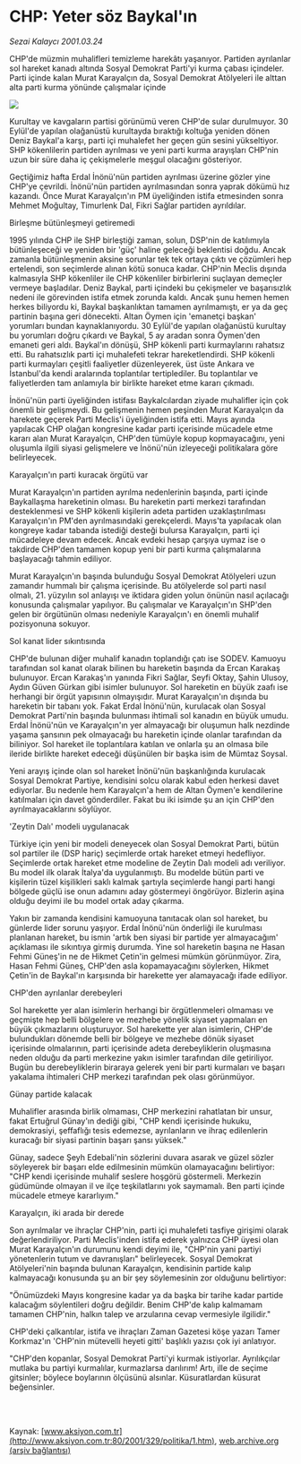 # CHP: Yeter söz Baykal'ın

*Sezai Kalaycı 2001.03.24*

<div>
 <p class="spot">
  CHP'de müzmin muhalifleri temizleme harekâtı yaşanıyor.  Partiden ayrılanlar sol hareket kanadı altında Sosyal Demokrat  Parti'yi kurma çabası içindeler. Parti içinde kalan Murat  Karayalçın da, Sosyal Demokrat Atölyeleri ile alttan alta parti  kurma yönünde çalışmalar içinde
 </p>
 <p class="metin">
 </p>
 <img border="0" src="/web/20020329050400im_/http://www.aksiyon.com.tr/2001/329/resimler/CHP.jpg"/>
 <p class="metin">
  Kurultay ve kavgaların partisi görünümü veren CHP'de sular durulmuyor. 30 Eylül'de yapılan olağanüstü kurultayda bıraktığı koltuğa yeniden dönen Deniz Baykal'a karşı, parti içi muhalefet her geçen gün sesini yükseltiyor. SHP kökenlilerin partiden ayrılması ve yeni parti kurma arayışları CHP'nin uzun bir süre daha iç çekişmelerle meşgul olacağını gösteriyor.
 </p>
 <p class="metin">
  Geçtiğimiz hafta Erdal İnönü'nün partiden ayrılması üzerine gözler yine CHP'ye çevrildi. İnönü'nün partiden ayrılmasından sonra yaprak dökümü hız kazandı. Önce Murat Karayalçın'ın PM üyeliğinden istifa etmesinden sonra Mehmet Moğultay, Timurlenk Dal, Fikri Sağlar partiden ayrıldılar.
 </p>
 <p class="metin">
  Birleşme bütünleşmeyi getiremedi
 </p>
 <p class="metin">
  1995 yılında CHP ile SHP birleştiği zaman, solun, DSP'nin de katılımıyla bütünleşeceği ve yeniden bir 'güç' haline geleceği beklentisi doğdu. Ancak zamanla bütünleşmenin aksine sorunlar tek tek ortaya çıktı ve çözümleri hep ertelendi, son seçimlerde alınan kötü sonuca kadar. CHP'nin Meclis dışında kalmasıyla SHP kökenliler ile CHP kökenliler birbirlerini suçlayan demeçler vermeye başladılar. Deniz Baykal, parti içindeki bu çekişmeler ve başarısızlık nedeni ile görevinden istifa etmek zorunda kaldı. Ancak şunu hemen hemen herkes biliyordu ki, Baykal başkanlıktan tamamen ayrılmamıştı, er ya da geç partinin başına geri dönecekti. Altan Öymen için 'emanetçi başkan' yorumları bundan kaynaklanıyordu. 30 Eylül'de yapılan olağanüstü kurultay bu yorumları doğru çıkardı ve Baykal, 5 ay aradan sonra Öymen'den emaneti geri aldı. Baykal'ın dönüşü, SHP kökenli parti kurmaylarını rahatsız etti. Bu rahatsızlık parti içi muhalefeti tekrar hareketlendirdi. SHP kökenli parti kurmayları çeşitli faaliyetler düzenleyerek, üst üste Ankara ve İstanbul'da kendi aralarında toplantılar tertiplediler. Bu toplantılar ve faliyetlerden tam anlamıyla bir birlikte hareket etme kararı çıkmadı.
 </p>
 <p class="metin">
  İnönü'nün parti üyeliğinden istifası Baykalcılardan ziyade muhalifler için çok önemli bir gelişmeydi. Bu gelişmenin hemen peşinden Murat Karayalçın da harekete geçerek Parti Meclis'i üyeliğinden istifa etti. Mayıs ayında yapılacak CHP olağan kongresine kadar parti içerisinde mücadele etme kararı alan Murat Karayalçın, CHP'den tümüyle kopup kopmayacağını, yeni oluşumla ilgili siyasi gelişmelere ve İnönü'nün izleyeceği politikalara göre belirleyecek.
 </p>
 <p class="metin">
  Karayalçın'ın parti kuracak örgütü var
 </p>
 <p class="metin">
  Murat Karayalçın'ın partiden ayrılma nedenlerinin başında, parti içinde Baykallaşma hareketinin olması. Bu hareketin parti merkezi tarafından desteklenmesi ve SHP kökenli kişilerin adeta partiden uzaklaştırılması Karayalçın'ın PM'den ayrılmasındaki gerekçelerdi. Mayıs'ta yapılacak olan kongreye kadar tabanda istediği desteği bulursa Karayalçın, parti içi mücadeleye devam edecek. Ancak evdeki hesap çarşıya uymaz ise o takdirde CHP'den tamamen kopup yeni bir parti kurma çalışmalarına başlayacağı tahmin ediliyor.
 </p>
 <p class="metin">
  Murat Karayalçın'ın başında bulunduğu Sosyal Demokrat Atölyeleri uzun zamandır hummalı bir çalışma içerisinde. Bu atölyelerde sol parti nasıl olmalı, 21. yüzyılın sol anlayışı ve iktidara giden yolun önünün nasıl açılacağı konusunda çalışmalar yapılıyor. Bu çalışmalar ve Karayalçın'ın SHP'den gelen bir örgütünün olması nedeniyle Karayalçın'ı en önemli muhalif pozisyonuna sokuyor.
 </p>
 <p class="metin">
  Sol kanat lider sıkıntısında
 </p>
 <p class="metin">
  CHP'de bulunan diğer muhalif kanadın toplandığı çatı ise SODEV. Kamuoyu tarafından sol kanat olarak bilinen bu hareketin başında da Ercan Karakaş bulunuyor. Ercan Karakaş'ın yanında Fikri Sağlar, Seyfi Oktay, Şahin Ulusoy, Aydın Güven Gürkan gibi isimler bulunuyor. Sol hareketin en büyük zaafı ise herhangi bir örgüt yapısının olmayışıdır. Murat Karayalçın'ın dışında bu hareketin bir tabanı yok. Fakat Erdal İnönü'nün, kurulacak olan Sosyal Demokrat Parti'nin başında bulunması ihtimali sol kanadın en büyük umudu. Erdal İnönü'nün ve Karayalçın'ın yer almayacağı bir oluşumun halk nezdinde yaşama şansının pek olmayacağı bu hareketin içinde olanlar tarafından da biliniyor. Sol hareket ile toplantılara katılan ve onlarla şu an olmasa bile ileride birlikte hareket edeceği düşünülen bir başka isim de Mümtaz Soysal.
 </p>
 <p class="metin">
  Yeni arayış içinde olan sol hareket İnönü'nün başkanlığında kurulacak Sosyal Demokrat Partiye, kendisini solcu olarak kabul eden herkesi davet ediyorlar. Bu nedenle hem Karayalçın'a hem de Altan Öymen'e kendilerine katılmaları için davet gönderdiler. Fakat bu iki isimde şu an için CHP'den ayrılmayacaklarını söylüyor.
 </p>
 <p class="metin">
  'Zeytin Dalı' modeli uygulanacak
 </p>
 <p class="metin">
  Türkiye için yeni bir modeli deneyecek olan Sosyal Demokrat Parti, bütün sol partiler ile (DSP hariç) seçimlerde ortak hareket etmeyi hedefliyor. Seçimlerde ortak hareket etme modeline de Zeytin Dalı modeli adı veriliyor. Bu model ilk olarak İtalya'da uygulanmıştı. Bu modelde bütün parti ve kişilerin tüzel kişilikleri saklı kalmak şartıyla seçimlerde hangi parti hangi bölgede güçlü ise onun adamını aday göstermeyi öngörüyor. Bizlerin aşina olduğu deyimi ile bu model ortak aday çıkarma.
 </p>
 <p class="metin">
  Yakın bir zamanda kendisini kamuoyuna tanıtacak olan sol hareket, bu günlerde lider sorunu yaşıyor. Erdal İnönü'nün önderliği ile kurulması planlanan hareket, bu ismin 'artık ben siyasi bir partide yer almayacağım' açıklaması ile sıkıntıya girmiş durumda. Yine sol hareketin başına ne Hasan Fehmi Güneş'in ne de Hikmet Çetin'in gelmesi mümkün görünmüyor. Zira, Hasan Fehmi Güneş, CHP'den asla kopamayacağını söylerken, Hikmet Çetin'in de Baykal'ın karşısında bir harekette yer alamayacağı ifade ediliyor.
 </p>
 <p class="metin">
  CHP'den ayrılanlar derebeyleri
 </p>
 <p class="metin">
  Sol harekette yer alan isimlerin herhangi bir örgütlenmeleri olmaması ve geçmişte hep belli bölgelere ve mezhebe yönelik siyaset yapmaları en büyük çıkmazlarını oluşturuyor. Sol harekette yer alan isimlerin, CHP'de bulundukları dönemde belli bir bölgeye ve mezhebe dönük siyaset içerisinde olmalarının, parti içerisinde adeta derebeyliklerin oluşmasına neden olduğu da parti merkezine yakın isimler tarafından dile getiriliyor. Bugün bu derebeyliklerin biraraya gelerek yeni bir parti kurmaları ve başarı yakalama ihtimaleri CHP merkezi tarafından pek olası görünmüyor.
 </p>
 <p class="metin">
  Günay partide kalacak
 </p>
 <p class="metin">
  Muhalifler arasında birlik olmaması, CHP merkezini rahatlatan bir unsur, fakat Ertuğrul Günay'ın dediği gibi, "CHP kendi içerisinde hukuku, demokrasiyi, şeffaflığı tesis edemezse, ayrılanların ve ihraç edilenlerin kuracağı bir siyasi partinin başarı şansı yüksek."
 </p>
 <p class="metin">
  Günay, sadece Şeyh Edebali'nin sözlerini duvara asarak ve güzel sözler söyleyerek bir başarı elde edilmesinin mümkün olamayacağını belirtiyor: "CHP kendi içerisinde muhalif seslere hoşgörü göstermeli. Merkezin güdümünde olmayan il ve ilçe teşkilatlarını yok saymamalı. Ben parti içinde mücadele etmeye kararlıyım."
 </p>
 <p class="metin">
  Karayalçın, iki arada bir derede
 </p>
 <p class="metin">
  Son ayrılmalar ve ihraçlar CHP'nin, parti içi muhalefeti tasfiye girişimi olarak değerlendiriliyor. Parti Meclis'inden istifa ederek yalnızca CHP üyesi olan Murat Karayalçın'ın durumunu kendi deyimi ile, "CHP'nin yani partiyi yönetenlerin tutum ve davranışları" belirleyecek. Sosyal Demokrat Atölyeleri'nin başında bulunan Karayalçın, kendisinin partide kalıp kalmayacağı konusunda şu an bir şey söylemesinin zor olduğunu belirtiyor:
 </p>
 <p class="metin">
  "Önümüzdeki Mayıs kongresine kadar ya da başka bir tarihe kadar partide kalacağım söylentileri doğru değildir. Benim CHP'de kalıp kalmamam tamamen CHP'nin, halkın talep ve arzularına cevap vermesiyle ilgilidir."
 </p>
 <p class="metin">
  CHP'deki çalkantılar, istifa ve ihraçları Zaman Gazetesi köşe yazarı Tamer Korkmaz'ın 'CHP'nin mütevelli heyeti gitti' başlıklı yazısı çok iyi anlatıyor.
 </p>
 <p class="metin">
  "CHP'den kopanlar, Sosyal Demokrat Parti'yi kurmak istiyorlar. Ayrılıkçılar mutlaka bu partiyi kurmalılar, kurmazlarsa darılırım! Artı, ille de seçime gitsinler; böylece boylarının ölçüsünü alsınlar. Küsuratlardan küsurat beğensinler.
 </p>
 <p class="metin">
 </p>
 <br/>
 <br/>
</div>

Kaynak: [www.aksiyon.com.tr](http://www.aksiyon.com.tr:80/2001/329/politika/1.htm), [web.archive.org (arşiv bağlantısı)](http://web.archive.org/web/20020329050400/http://www.aksiyon.com.tr:80/2001/329/politika/1.htm)
